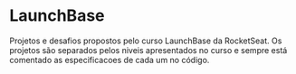 # LaunchBase

Projetos e desafios propostos pelo curso LaunchBase da RocketSeat.
Os projetos são separados pelos niveis apresentados no curso e sempre está comentado as especificacoes de cada um no código.
